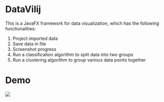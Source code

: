 # DataVilij
This is a JavaFX framework for data visualization, which has the following functionalities: 
1) Project imported data
2) Save data in file
3) Screenshot progress
4) Run a classification algorithm to split data into two groups 
5) Run a clustering algorithm to group various data points together

# Demo
<img src="https://i.imgur.com/GQkn3Wa.gif">
